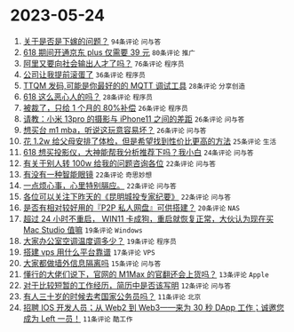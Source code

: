 # 2023-05-24

1. [关于是否是下嫁的问题？](https://www.v2ex.com/t/942489) `94条评论` `问与答`
1. [618 期间开通京东 plus 仅需要 39 元](https://www.v2ex.com/t/942454) `80条评论` `推广`
1. [阿里又要向社会输出人才了吗？](https://www.v2ex.com/t/942452) `76条评论` `程序员`
1. [公司让我提前滚蛋了](https://www.v2ex.com/t/942502) `36条评论` `程序员`
1. [TTQM 发码,可能是你最好的的 MQTT 调试工具](https://www.v2ex.com/t/942531) `28条评论` `分享创造`
1. [618 这么恶心人的吗？](https://www.v2ex.com/t/942456) `28条评论` `程序员`
1. [​被裁了，只给 1 个月的 80%补偿](https://www.v2ex.com/t/942505) `26条评论` `程序员`
1. [请教：小米 13pro 的摄影与 iPhone11 之间的差距](https://www.v2ex.com/t/942475) `26条评论` `问与答`
1. [想买台 m1 mba，听说这玩意容易坏？](https://www.v2ex.com/t/942442) `26条评论` `问与答`
1. [花 1.2w 给父母安排了体检，但是希望找到性价比更高的方法](https://www.v2ex.com/t/942514) `25条评论` `生活`
1. [618 想买投影仪，大神能帮我分析推荐下吗？我小白](https://www.v2ex.com/t/942482) `24条评论` `问与答`
1. [有关于别人转 100w 给我的问题咨询各位](https://www.v2ex.com/t/942529) `22条评论` `问与答`
1. [有没有一种智能眼镜](https://www.v2ex.com/t/942485) `22条评论` `奇思妙想`
1. [一点烦心事，心里特别膈应。](https://www.v2ex.com/t/942472) `22条评论` `问与答`
1. [各位可以关注下昨天的《昆明城投专家纪要》](https://www.v2ex.com/t/942449) `22条评论` `问与答`
1. [是否有相对较好用的『P2P 私人网盘』可供搭建？](https://www.v2ex.com/t/942453) `20条评论` `NAS`
1. [超过 24 小时不重启， WIN11 卡成狗，重启就恢复正常，大伙认为现在买 Mac Studio 值嘛](https://www.v2ex.com/t/942492) `19条评论` `Windows`
1. [大家办公室空调温度调多少？](https://www.v2ex.com/t/942477) `19条评论` `程序员`
1. [搭建 vps 用什么平台靠谱](https://www.v2ex.com/t/942509) `17条评论` `VPS`
1. [大家都做墙外信息隔离吗](https://www.v2ex.com/t/942525) `15条评论` `问与答`
1. [懂行的大佬们说下，官网的 M1Max 的官翻还会上货吗？](https://www.v2ex.com/t/942488) `13条评论` `Apple`
1. [对于比较短暂的工作经历，简历中是否该写明](https://www.v2ex.com/t/942507) `12条评论` `问与答`
1. [有人三十岁的时候去考国家公务员吗？](https://www.v2ex.com/t/942496) `11条评论` `北京`
1. [招聘 IOS 开发人员；从 Web2 到 Web3——来为 30 秒 DApp 工作；诚邀您成为 Left 一员！](https://www.v2ex.com/t/942469) `11条评论` `酷工作`
